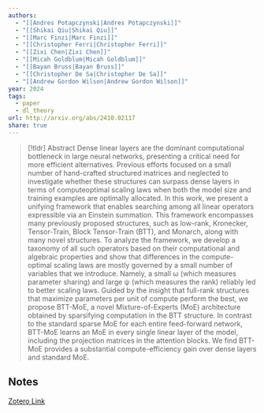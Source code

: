 ```yaml
---
authors:
  - "[[Andres Potapczynski|Andres Potapczynski]]"
  - "[[Shikai Qiu|Shikai Qiu]]"
  - "[[Marc Finzi|Marc Finzi]]"
  - "[[Christopher Ferri|Christopher Ferri]]"
  - "[[Zixi Chen|Zixi Chen]]"
  - "[[Micah Goldblum|Micah Goldblum]]"
  - "[[Bayan Bruss|Bayan Bruss]]"
  - "[[Christopher De Sa|Christopher De Sa]]"
  - "[[Andrew Gordon Wilson|Andrew Gordon Wilson]]"
year: 2024
tags:
  - paper
  - dl_theory
url: http://arxiv.org/abs/2410.02117
share: true
---
```



> [!tldr] Abstract
> Dense linear layers are the dominant computational bottleneck in large neural networks, presenting a critical need for more efficient alternatives. Previous efforts focused on a small number of hand-crafted structured matrices and neglected to investigate whether these structures can surpass dense layers in terms of computeoptimal scaling laws when both the model size and training examples are optimally allocated. In this work, we present a unifying framework that enables searching among all linear operators expressible via an Einstein summation. This framework encompasses many previously proposed structures, such as low-rank, Kronecker, Tensor-Train, Block Tensor-Train (BTT), and Monarch, along with many novel structures. To analyze the framework, we develop a taxonomy of all such operators based on their computational and algebraic properties and show that differences in the compute-optimal scaling laws are mostly governed by a small number of variables that we introduce. Namely, a small ω (which measures parameter sharing) and large ψ (which measures the rank) reliably led to better scaling laws. Guided by the insight that full-rank structures that maximize parameters per unit of compute perform the best, we propose BTT-MoE, a novel Mixture-of-Experts (MoE) architecture obtained by sparsifying computation in the BTT structure. In contrast to the standard sparse MoE for each entire feed-forward network, BTT-MoE learns an MoE in every single linear layer of the model, including the projection matrices in the attention blocks. We find BTT-MoE provides a substantial compute-efficiency gain over dense layers and standard MoE.



## Notes

[Zotero Link](zotero://select/library/items/SJCSW4G2)


